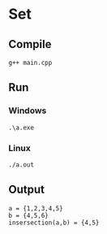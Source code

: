 # Set

## Compile 

```
g++ main.cpp
```

## Run

### Windows

```
.\a.exe
```

### Linux

```
./a.out
```

## Output

```
a = {1,2,3,4,5}
b = {4,5,6}
insersection(a,b) = {4,5}
```